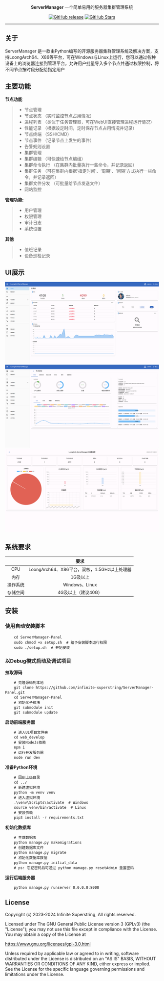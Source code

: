 <P align="center"><b>ServerManager</b>  一个简单易用的服务器集群管理系统</P>
<p align="center">
  <a href="https://github.com/infinite-superstring/ServerManager-Panel/releases"><img src="https://img.shields.io/github/v/release/infinite-superstring/ServerManager-Panel" alt="GitHub release"></a>
  <a href="https://github.com/infinite-superstring/ServerManager-Panel"><img src="https://img.shields.io/github/stars/infinite-superstring/ServerManager-Panel?color=%231890FF&style=flat-square" alt="GitHub Stars"></a>
</p>
<hr />

## 关于
ServerManager 是一款由Python编写的开源服务器集群管理系统及解决方案，支持LoongArch64、X86等平台，可在Windows与Linux上运行，您可以通过各种设备上的浏览器连接到管理平台，允许用户批量导入多个节点并通过权限控制，将不同节点按时段分配给指定用户

## 主要功能

**节点功能**
>- 节点管理
>  - 节点状态 （实时监控节点占用情况）
>  - 进程列表 （类似于任务管理器，可在WebUI直接管理进程运行情况）
>  - 性能记录 （根据设定时间，定时保存节点占用情况并记录）
>  - 节点终端 （SSH\CMD）
>  - 节点事件 （记录节点上发生的事件）
>  - 告警规则设置
>- 集群管理
>  - 集群编辑 （可快速给节点编组）
>  - 集群命令执行 （在集群内批量执行一些命令，并记录返回）
>  - 集群任务 （可在集群内根据‘指定时间’、‘周期’、‘间隔’方式执行一些命令，并记录返回）
>  - 集群文件分发 （可批量给节点发送文件）
>- 网站监控  

**管理功能:**
>- 用户管理
>- 权限管理
>- 审计日志
>- 系统设置  

**其他**
>- 值班记录
>- 设备巡检记录

## UI展示  
![主界面](docs/images/home_page.png)
![节点页](docs/images/node_page.png)
![数据大屏](docs/images/data_screen_page.png)

## 系统要求
|      |                要求                |
|:----:|:--------------------------------:|  
| CPU  | LoongArch64、X86平台，双核，1.5GHz以上处理器 |
|  内存  |              1G及以上               |
| 操作系统 |          Windows、Linux           |
| 存储空间 |           4G及以上（建议40G）           |


## 安装

### 使用自动安装脚本
```shell
    cd ServerManager-Panel
    sudo chmod +x setup.sh  # 给予安装脚本运行权限
    sudo ./setup.sh  # 开始安装
```

### 以Debug模式启动及调试项目
**拉取源码**

```shell
    # 克隆源码到本地
    git clone https://github.com/infinite-superstring/ServerManager-Panel.git
    cd ServerManager-Panel
    # 初始化子模块
    git submodule init
    git submodule update
```

**启动前端服务器**

```shell
    # 进入UI项目文件夹
    cd web_develop
    # 安装NodeJs依赖
    npm i
    # 运行开发服务器
    node run dev
```

**准备Python环境**

```shell
    # 回到上级目录
    cd ../
    # 新建虚拟环境
    python -m venv venv
    # 进入虚拟环境
    .\venv\Scripts\activate  # Windows
    source venv/bin/activate  # Linux
    # 安装依赖
    pip3 install -r requirements.txt
```

**初始化数据库**
```shell
    # 生成数据表
    python manage.py makemigrations
    # 创建数据库文件 
    python manage.py migrate
    # 初始化数据库数据
    python manage.py initial_data
    # ps: 忘记密码后可通过 python manage.py resetAdmin 重置密码
```

**运行后端服务器**

```shell
    python manage.py runserver 0.0.0.0:8000
```

## License
Copyright (c) 2023-2024 Infinite Superstring, All rights reserved.

Licensed under The GNU General Public License version 3 (GPLv3) (the "License"); you may not use this file except in compliance with the License. You may obtain a copy of the License at

https://www.gnu.org/licenses/gpl-3.0.html

Unless required by applicable law or agreed to in writing, software distributed under the License is distributed on an "AS IS" BASIS, WITHOUT WARRANTIES OR CONDITIONS OF ANY KIND, either express or implied. See the License for the specific language governing permissions and limitations under the License.
